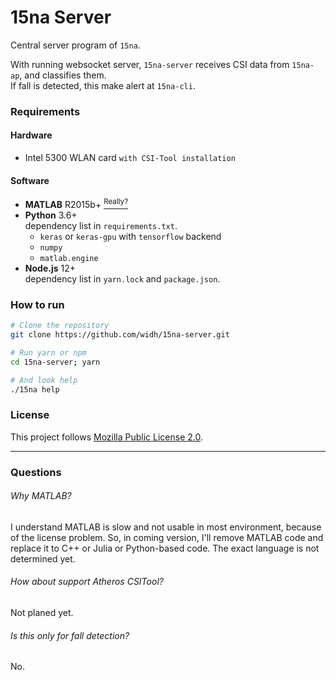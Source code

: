 # 15na Server

Central server program of `15na`.

With running websocket server, `15na-server` receives CSI data from `15na-ap`, and classifies them.\
If fall is detected, this make alert at `15na-cli`.

### Requirements

#### Hardware
- Intel 5300 WLAN card `with CSI-Tool installation`

#### Software
- **MATLAB** R2015b+ <a href="#why-matlab"><sup>Really?</sup></a>
- **Python** 3.6+\
  dependency list in `requirements.txt`.
    - `keras` or `keras-gpu` with `tensorflow` backend
    - `numpy`
    - `matlab.engine`
- **Node.js** 12+\
  dependency list in `yarn.lock` and `package.json`.

### How to run

```bash
# Clone the repository
git clone https://github.com/widh/15na-server.git

# Run yarn or npm
cd 15na-server; yarn

# And look help
./15na help
```

### License

This project follows [Mozilla Public License 2.0](LICENSE.md#readme).

---
### Questions

###### Why MATLAB?
I understand MATLAB is slow and not usable in most environment, because of the license problem. So, in coming version, I'll remove MATLAB code and replace it to C++ or Julia or Python-based code. The exact language is not determined yet.

###### How about support Atheros CSITool?
Not planed yet.

###### Is this only for fall detection?
No.
